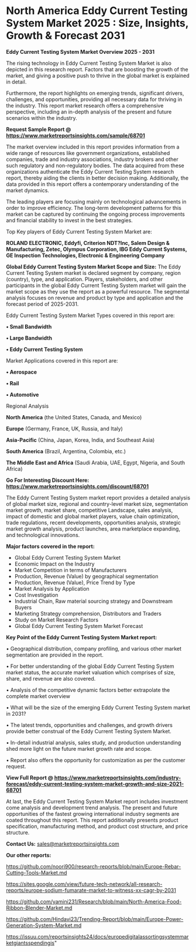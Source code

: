 # North America Eddy Current Testing System Market 2025 : Size, Insights, Growth & Forecast 2031

<Strong> Eddy Current Testing System Market Overview 2025 - 2031</strong>

The rising technology in Eddy Current Testing System Market is also depicted in this research report. Factors that are boosting the growth of the market, and giving a positive push to thrive in the global market is explained in detail.

Furthermore, the report highlights on emerging trends, significant drivers, challenges, and opportunities, providing all necessary data for thriving in the industry. This report market research offers a comprehensive perspective, including an in-depth analysis of the present and future scenarios within the industry.

<strong>Request Sample Report @ <a href=https://www.marketreportsinsights.com/sample/68701>https://www.marketreportsinsights.com/sample/68701</a></strong>

The market overview included in this report provides information from a wide range of resources like government organizations, established companies, trade and industry associations, industry brokers and other such regulatory and non-regulatory bodies. The data acquired from these organizations authenticate the Eddy Current Testing System research report, thereby aiding the clients in better decision making. Additionally, the data provided in this report offers a contemporary understanding of the market dynamics.

The leading players are focusing mainly on technological advancements in order to improve efficiency. The long-term development patterns for this market can be captured by continuing the ongoing process improvements and financial stability to invest in the best strategies.

Top Key players of Eddy Current Testing System Market are:

<strong>ROLAND ELECTRONIC, Eddyfi, Criterion NDT?Inc, Salem Design & Manufacturing, Zetec, Olympus Corporation, IBG Eddy Current Systems, GE Inspection Technologies, Electronic & Engineering Company </strong>

<strong><b>Global Eddy Current Testing System Market Scope and Size:</b></strong>
The Eddy Current Testing System market is declared segment by company, region (country), type, and application. Players, stakeholders, and other participants in the global Eddy Current Testing System market will gain the market scope as they use the report as a powerful resource. The segmental analysis focuses on revenue and product by type and application and the forecast period of 2025-2031.

Eddy Current Testing System Market Types covered in this report are:

<strong>• Small Bandwidth

• Large Bandwidth

• Eddy Current Testing System</strong>

Market Applications covered in this report are:

<strong>• Aerospace

• Rail

• Automotive</strong> 

Regional Analysis

<strong>North America</strong> (the United States, Canada, and Mexico)

<strong>Europe</strong> (Germany, France, UK, Russia, and Italy)

<strong>Asia-Pacific</strong> (China, Japan, Korea, India, and Southeast Asia)

<strong>South America</strong> (Brazil, Argentina, Colombia, etc.)

<strong>The Middle East and Africa</strong> (Saudi Arabia, UAE, Egypt, Nigeria, and South Africa)

<strong>Go For Interesting Discount Here: <a href=https://www.marketreportsinsights.com/discount/68701>https://www.marketreportsinsights.com/discount/68701</a></strong>

The Eddy Current Testing System market report provides a detailed analysis of global market size, regional and country-level market size, segmentation market growth, market share, competitive Landscape, sales analysis, impact of domestic and global market players, value chain optimization, trade regulations, recent developments, opportunities analysis, strategic market growth analysis, product launches, area marketplace expanding, and technological innovations.

<strong><b>Major factors covered in the report:</b></strong>
<ul>
  <li>Global Eddy Current Testing System Market </li>
  <li>Economic Impact on the Industry</li>
  <li>Market Competition in terms of Manufacturers</li>
  <li>Production, Revenue (Value) by geographical segmentation</li>
  <li>Production, Revenue (Value), Price Trend by Type</li>
  <li>Market Analysis by Application</li>
  <li>Cost Investigation</li>
  <li>Industrial Chain, Raw material sourcing strategy and Downstream Buyers</li>
  <li>Marketing Strategy comprehension, Distributors and Traders</li>
  <li>Study on Market Research Factors</li>
  <li>Global Eddy Current Testing System Market Forecast</li>
</ul>

<strong><b>Key Point of the Eddy Current Testing System Market report:</b></strong>

• Geographical distribution, company profiling, and various other market segmentation are provided in the report.

• For better understanding of the global Eddy Current Testing System market status, the accurate market valuation which comprises of size, share, and revenue are also covered.

• Analysis of the competitive dynamic factors better extrapolate the complete market overview

• What will be the size of the emerging Eddy Current Testing System market in 2031?

• The latest trends, opportunities and challenges, and growth drivers provide better construal of the Eddy Current Testing System Market.

• In-detail industrial analysis, sales study, and production understanding shed more light on the future market growth rate and scope.

• Report also offers the opportunity for customization as per the customer request.

<strong><b>View Full Report @ <a href=https://www.marketreportsinsights.com/industry-forecast/eddy-current-testing-system-market-growth-and-size-2021-68701>https://www.marketreportsinsights.com/industry-forecast/eddy-current-testing-system-market-growth-and-size-2021-68701</a></b></strong>


At last, the Eddy Current Testing System Market report includes investment come analysis and development trend analysis. The present and future opportunities of the fastest growing international industry segments are coated throughout this report. This report additionally presents product specification, manufacturing method, and product cost structure, and price structure.

<strong>Contact Us:</strong>
sales@marketreportsinsights.com

<strong>Our other reports:</strong>

<a href=https://github.com/noori900/research-reports/blob/main/Europe-Rebar-Cutting-Tools-Market.md>https://github.com/noori900/research-reports/blob/main/Europe-Rebar-Cutting-Tools-Market.md</a>

<a href=https://sites.google.com/view/future-tech-network/all-research-reports/europe-sodium-fumarate-market-to-witness-xx-cagr-by-2031>https://sites.google.com/view/future-tech-network/all-research-reports/europe-sodium-fumarate-market-to-witness-xx-cagr-by-2031</a>

<a href=https://github.com/yamini231/Research/blob/main/North-America-Food-Ribbon-Blender-Market.md>https://github.com/yamini231/Research/blob/main/North-America-Food-Ribbon-Blender-Market.md</a>

<a href=https://github.com/Hindavi23/Trending-Report/blob/main/Europe-Power-Generation-System-Market.md>https://github.com/Hindavi23/Trending-Report/blob/main/Europe-Power-Generation-System-Market.md</a>

<a href=https://issuu.com/reportsinsights24/docs/europedigitalassortingsystemmarketgiantsspendingis>https://issuu.com/reportsinsights24/docs/europedigitalassortingsystemmarketgiantsspendingis</a>"
